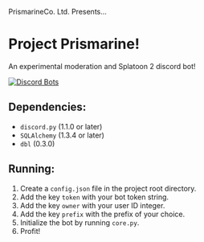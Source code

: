 PrismarineCo. Ltd. Presents...
# Project Prismarine!
An experimental moderation and Splatoon 2 discord bot!

[![Discord Bots](https://discordbots.org/api/widget/568469437284614174.svg)](https://discordbots.org/bot/568469437284614174)

## Dependencies:
- `discord.py` (1.1.0 or later)
- `SQLAlchemy` (1.3.4 or later)
- `dbl` (0.3.0)

## Running:
1. Create a `config.json` file in the project root directory.
2. Add the key `token` with your bot token string.
3. Add the key `owner` with your user ID integer.
4. Add the key `prefix` with the prefix of your choice.
5. Initialize the bot by running `core.py`.
6. Profit!
